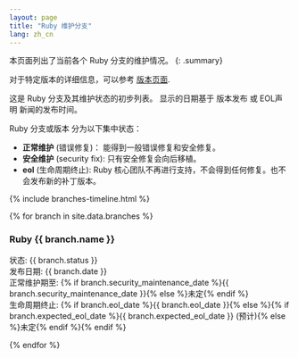 ```yaml
---
layout: page
title: "Ruby 维护分支"
lang: zh_cn
---
```


本页面列出了当前各个 Ruby 分支的维护情况。
{: .summary}

对于特定版本的详细信息，可以参考
[版本页面](../releases/).

这是 Ruby 分支及其维护状态的初步列表。
显示的日期基于 版本发布 或 EOL声明 新闻的发布时间。

Ruby 分支或版本 分为以下集中状态：

* **正常维护** (错误修复)：
  能得到一般错误修复和安全修复。
* **安全维护** (security fix):
  只有安全修复会向后移植。
* **eol** (生命周期终止):
  Ruby 核心团队不再进行支持，不会得到任何修复。也不会发布新的补丁版本。

{% include branches-timeline.html %}

{% for branch in site.data.branches %}
### Ruby {{ branch.name }}

状态: {{ branch.status }}<br>
发布日期: {{ branch.date }}<br>
正常维护期至: {% if branch.security_maintenance_date %}{{ branch.security_maintenance_date }}{% else %}未定{% endif %}<br>
生命周期终止: {% if branch.eol_date %}{{ branch.eol_date }}{% else %}{% if branch.expected_eol_date %}{{ branch.expected_eol_date }} (预计){% else %}未定{% endif %}{% endif %}

{% endfor %}
